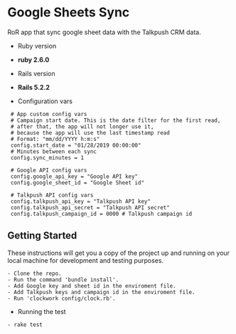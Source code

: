 # Google Sheets Sync

RoR app that sync google sheet data with the Talkpush CRM data.

* Ruby version

 - **ruby 2.6.0**

* Rails version

 - **Rails 5.2.2**

* Configuration vars
```
 # App custom config vars
 # Campaign start date. This is the date filter for the first read, 
 # after that, the app will not longer use it, 
 # because the app will use the last timestamp read
 # Format: "mm/dd/YYYY h:m:s"
 config.start_date = "01/28/2019 00:00:00"
 # Minutes between each sync
 config.sync_minutes = 1

 # Google API config vars
 config.google_api_key = "Google API key"
 config.google_sheet_id = "Google Sheet id"

 # Talkpush API config vars
 config.talkpush_api_key = "Talkpush API key"
 config.talkpush_api_secret = "Talkpush API secret"
 config.talkpush_campaign_id = 0000 # Talkpush campaign id
```

## Getting Started

These instructions will get you a copy of the project up and running on your local machine for development and testing purposes.

```
- Clone the repo.
- Run the command 'bundle install'.
- Add Google key and sheet id in the enviroment file.
- Add Talkpush keys and campaign id in the enviroment file.
- Run 'clockwork config/clock.rb'.
```

* Running the test
```
- rake test
```
